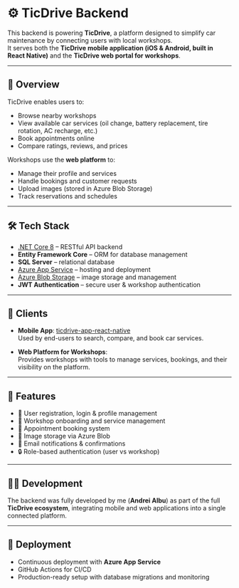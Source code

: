 # ⚙️ TicDrive Backend

This backend is powering **TicDrive**, a platform designed to simplify car maintenance by connecting users with local workshops.  
It serves both the **TicDrive mobile application (iOS & Android, built in React Native)** and the **TicDrive web portal for workshops**.

---

## 🚗 Overview

TicDrive enables users to:
- Browse nearby workshops  
- View available car services (oil change, battery replacement, tire rotation, AC recharge, etc.)  
- Book appointments online  
- Compare ratings, reviews, and prices  

Workshops use the **web platform** to:
- Manage their profile and services  
- Handle bookings and customer requests  
- Upload images (stored in Azure Blob Storage)  
- Track reservations and schedules  

---

## 🛠️ Tech Stack

- [.NET Core 8](https://learn.microsoft.com/en-us/aspnet/core/?view=aspnetcore-8.0) – RESTful API backend  
- **Entity Framework Core** – ORM for database management  
- **SQL Server** – relational database  
- [Azure App Service](https://azure.microsoft.com/en-us/services/app-service/) – hosting and deployment  
- [Azure Blob Storage](https://azure.microsoft.com/en-us/services/storage/blobs/) – image storage and management  
- **JWT Authentication** – secure user & workshop authentication  

---

## 📱 Clients

- **Mobile App**: [ticdrive-app-react-native](https://github.com/AlbyCosmy99/ticdrive-app-react-native)  
  Used by end-users to search, compare, and book car services.  

- **Web Platform for Workshops**:  
  Provides workshops with tools to manage services, bookings, and their visibility on the platform.  

---

## 🔑 Features

- 👤 User registration, login & profile management  
- 🏪 Workshop onboarding and service management  
- 📅 Appointment booking system  
- 💾 Image storage via Azure Blob  
- 🔔 Email notifications & confirmations  
- 🔒 Role-based authentication (user vs workshop)  

---

## 👨‍💻 Development

The backend was fully developed by me (**Andrei Albu**) as part of the full **TicDrive ecosystem**, integrating mobile and web applications into a single connected platform.  

---

## 🚀 Deployment

- Continuous deployment with **Azure App Service**  
- GitHub Actions for CI/CD  
- Production-ready setup with database migrations and monitoring  
